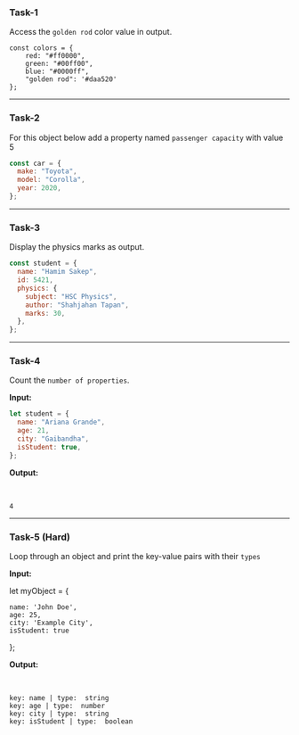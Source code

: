 ### Task-1

Access the `golden rod` color value in output.

```
const colors = {
    red: "#ff0000",
    green: "#00ff00",
    blue: "#0000ff",
    "golden rod": '#daa520'
};
```

---

### Task-2

For this object below add a property named `passenger capacity` with value 5

```js
const car = {
  make: "Toyota",
  model: "Corolla",
  year: 2020,
};
```

---

### Task-3

Display the physics marks as output.

```js
const student = {
  name: "Hamim Sakep",
  id: 5421,
  physics: {
    subject: "HSC Physics",
    author: "Shahjahan Tapan",
    marks: 30,
  },
};
```

---

### Task-4

Count the `number of properties`.

**Input:**
<br>

```js
let student = {
  name: "Ariana Grande",
  age: 21,
  city: "Gaibandha",
  isStudent: true,
};
```

**Output:**

<br>

    4

---

### Task-5 (Hard)

Loop through an object and print the key-value pairs with their `types`

**Input:**
<br>

let myObject = {

    name: 'John Doe',
    age: 25,
    city: 'Example City',
    isStudent: true

};

**Output:**

<br>

    key: name | type:  string
    key: age | type:  number
    key: city | type:  string
    key: isStudent | type:  boolean
